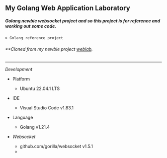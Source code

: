 ## My Golang Web Application Laboratory

##### **Golang newbie websocket project** and so this project is for reference and working out some code.

```
> Golang reference project

```

###### \*\*Cloned from my newbie project [weblab](https://https://github.com/xuoxod/weblab "This project is learning reference for Golang web development").

---

_Development_

- Platform

  - Ubuntu 22.04.1 LTS

- IDE

  - Visual Studio Code v1.83.1

- Language

  - Golang v1.21.4

- _Websocket_
  - github.com/gorilla/websocket v1.5.1
  -
